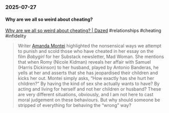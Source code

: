 ### 2025-07-27
#### Why are we all so weird about cheating?
[Why are we all so weird about cheating? \| Dazed](https://www.dazeddigital.com/life-culture/article/68282/1/why-are-we-all-so-weird-about-cheating) #relationships #cheating #infidelity

> Writer [Amanda Montei](https://substack.com/@amandamontei/p-153917470) highlighted the nonsensical ways we attempt to punish and scold those who have cheated in her essay on the film _Babygirl_ for her Substack newsletter, Mad Woman. She mentions that when Romy (Nicole Kidman) reveals her affair with Samuel (Harris Dickinson) to her husband, played by Antonio Banderas, he yells at her and asserts that she has jeopardised their children and kicks her out. Montei simply asks, “How exactly has she hurt her children?” By having the kind of sex she actually wants to have? By acting and living for herself and not her children or husband? These are very different situations, obviously, and I am not here to cast moral judgement on these behaviours. But why should someone be stripped of everything for behaving the “wrong” way?

